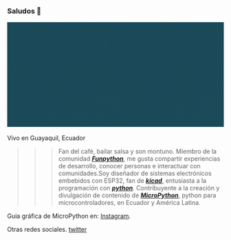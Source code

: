 ### Saludos 👋

![Gif, joselaica ](https://github.com/jlaica/jlaica/blob/main/joselaica.gif)

Vivo en Guayaquil, Ecuador

>>> Fan del café, bailar salsa y son montuno. Miembro de la comunidad [***Funpython***](https://funpython.org/), me gusta compartir experiencias de desarrollo, conocer personas e interactuar con comunidades.Soy diseñador de sistemas electrónicos embebidos con ESP32, fan de [***kicad***](https://www.kicad.org/), entusiasta a la programación con [***python***](https://www.python.org/). Contribuyente a la creación y divulgación de contenido de [***MicroPython***](http://micropython.org/), python para microcontroladores, en Ecuador y América Latina.

Guia gráfica de MicroPython en: [Instagram](https://www.instagram.com/joselaica.code.pcb/).

Otras redes sociales.
[twitter](https://twitter.com/joselaica)
